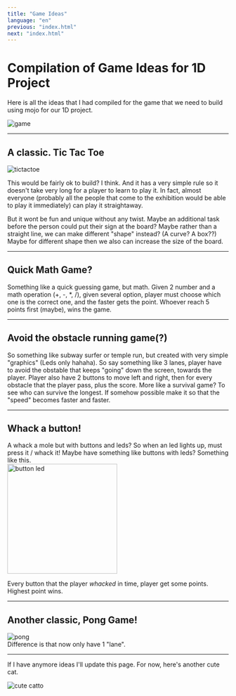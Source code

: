 ```yaml
---
title: "Game Ideas"
language: "en"
previous: "index.html"
next: "index.html"
---
```


# Compilation of Game Ideas for 1D Project

Here is all the ideas that I had compiled for the game that we need to build using mojo for our 1D project.

![game](https://blog.sagipl.com/wp-content/uploads/2018/02/Gaming.gif)

---

## A classic. Tic Tac Toe

![tictactoe](https://toytheater.com/wp-content/uploads/tic_tac_toe.gif)

This would be fairly ok to build? I think. And it has a very simple rule so it doesn't take very long for a player to learn to play it. In fact, almost everyone (probably all the people that come to the exhibition would be able to play it immediately) can play it straightaway.

But it wont be fun and unique without any twist. Maybe an additional task before the person could put their sign at the board? Maybe rather than a straight line, we can make different "shape" instead? (A curve? A box??) Maybe for different shape then we also can increase the size of the board.

---
## Quick Math Game?

Something like a quick guessing game, but math. Given 2 number and a math operation (+, -, *, /), given several option, player must choose which one is the correct one, and the faster gets the point. Whoever reach 5 points first (maybe), wins the game.

---
## Avoid the obstacle running game(?)

So something like subway surfer or temple run, but created with very simple "graphics" (Leds only hahaha). So say something like 3 lanes, player have to avoid the obstable that keeps "going" down the screen, towards the player. Player also have 2 buttons to move left and right, then for every obstacle that the player pass, plus the score. More like a survival game? To see who can survive the longest. If somehow possible make it so that the "speed" becomes faster and faster.

---
## Whack a button!

A whack a mole but with buttons and leds? So when an led lights up, must press it / whack it! Maybe have something like buttons with leds? Something like this.  
<img src="https://cdn-shop.adafruit.com/1200x900/491-00.jpg" alt="button led" width="250"/>

Every button that the player _whacked_ in time, player get some points. Highest point wins.

---
## Another classic, Pong Game!
![pong](https://i.ytimg.com/vi/TrezFjGF-Kg/maxresdefault.jpg)  
Difference is that now only have 1 "lane".

---
If I have anymore ideas I'll update this page. For now, here's another cute cat.

![cute catto](https://media1.giphy.com/media/H4DjXQXamtTiIuCcRU/giphy.gif)
